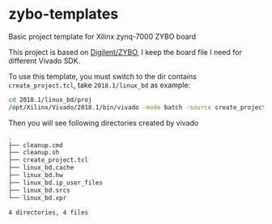 # zybo-templates
Basic project template for Xilinx zynq-7000 ZYBO board

This project is based on [Digilent/ZYBO](https://github.com/Digilent/ZYBO), I keep the board file I need for different Vivado SDK.

To use this template, you must switch to the dir contains `create_project.tcl`, take `2018.1/linux_bd` as example:

```sh
cd 2018.1/linux_bd/proj
/opt/Xilinx/Vivado/2018.1/bin/vivado -mode batch -source create_project.tcl
```

Then you will see following directories created by vivado

```sh
.
├── cleanup.cmd
├── cleanup.sh
├── create_project.tcl
├── linux_bd.cache
├── linux_bd.hw
├── linux_bd.ip_user_files
├── linux_bd.srcs
└── linux_bd.xpr

4 directories, 4 files

```
